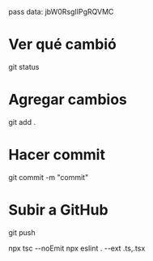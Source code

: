 pass data: jbW0RsgIIPgRQVMC

# Ver qué cambió
git status

# Agregar cambios
git add .

# Hacer commit
git commit -m "commit"

# Subir a GitHub
git push

npx tsc --noEmit
npx eslint . --ext .ts,.tsx